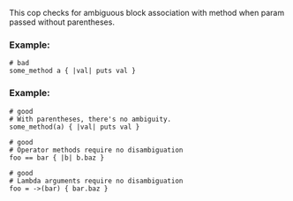 This cop checks for ambiguous block association with method
when param passed without parentheses.

### Example:

    # bad
    some_method a { |val| puts val }

### Example:

    # good
    # With parentheses, there's no ambiguity.
    some_method(a) { |val| puts val }

    # good
    # Operator methods require no disambiguation
    foo == bar { |b| b.baz }

    # good
    # Lambda arguments require no disambiguation
    foo = ->(bar) { bar.baz }